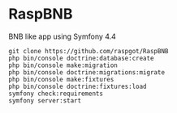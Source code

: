 # RaspBNB

BNB like app using Symfony 4.4

```
git clone https://github.com/raspgot/RaspBNB
php bin/console doctrine:database:create
php bin/console make:migration
php bin/console doctrine:migrations:migrate
php bin/console make:fixtures
php bin/console doctrine:fixtures:load
symfony check:requirements
symfony server:start
```